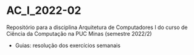 # AC_I_2022-02

Repositório para a disciplina Arquitetura de Computadores I do curso de Ciência da Computação na PUC Minas (semestre 2022/2)

- Guias: resolução dos exercícios semanais 
